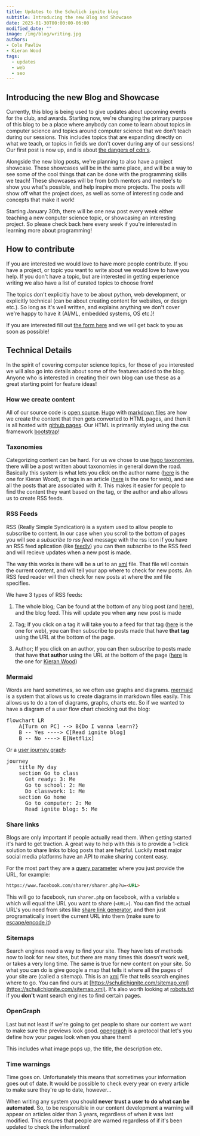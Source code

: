 ```yaml
---
title: Updates to the Schulich ignite blog
subtitle: Introducing the new Blog and Showcase
date: 2023-01-30T00:00:00-06:00
modified_date: ""
image: /img/blog/writing.jpg
authors: 
- Cole Pawliw
- Kieran Wood
tags:
  - updates
  - web
  - seo
---
```


## Introducing the new Blog and Showcase

Currently, this blog is being used to give updates about upcoming events for the club, and awards. Starting now, we're changing the primary purpose of this blog to be a place where anybody can come to learn about topics in computer science and topics around computer science that we don't teach during our sessions. This includes topics that are expanding directly on what we teach, or topics in fields we don't cover during any of our sessions! Our first post is now up, and is about [the dangers of cdn's](https://schulichignite.com/blog/dangers-of-cdns/). 

Alongside the new blog posts, we're planning to also have a project showcase. These showcases will be in the same place, and will be a way to see some of the cool things that can be done with the programming skills we teach! These showcases will be from both mentors and mentee's to show you what's possible, and help inspire more projects. The posts will show off what the project does, as well as some of interesting code and concepts that make it work!

Starting January 30th, there will be one new post every week either teaching a new conputer science topic, or showcasing an interesting project. So please check back here every week if you're interested in learning more about programming!

## How to contribute

If you are interested we would love to have more people contribute. If you have a project, or topic you want to write about we would love to have you help. If you don't have a topic, but are interested in getting experience writing we also have a list of curated topics to choose from!

The topics don't explicitly have to be about python, web development, or explicitly technical (can be about creating content for websites, or design etc.). So long as it's well written, and explains anything we don't cover we're happy to have it (AI/ML, embedded systems, OS etc.)!

If you are interested fill out [the form here](https://docs.google.com/forms/d/e/1FAIpQLSds_793iSMZRsRdHArcrfsNKYb6WXTDgaSkd2C8umjOL_E58Q/viewform?usp=sharing) and we will get back to you as soon as possible!

## Technical Details

In the spirit of covering computer science topics, for those of you interested we will also go into details about some of the features added to the blog. Anyone who is interested in creating their own blog can use these as a great starting point for feature ideas!

### How we create content

All of our source code is [open source](https://github.com/schulich-Ignite/website). [Hugo](https://gohugo.io/) with [markdown files](https://www.markdownguide.org/) are how we create the content that then gets converted to HTML pages, and then it is all hosted with [github pages](https://pages.github.com/). Our HTML is primarily styled using the css framework [bootstrap](https://getbootstrap.com/)!

### Taxonomies

Categorizing content can be hard. For us we chose to use [hugo taxonomies](https://gohugo.io/content-management/taxonomies/), there will be a post written about taxonomies in general down the road. Basically this system is what lets you click on the author name ([here](https://schulichignite.com/authors/kieran-wood/) is the one for Kieran Wood), or tags in an article ([here](https://schulichignite.com/tags/web/) is the one for web), and see all the posts that are associated with it. This makes it easier for people to find the content they want based on the tag, or the author and also allows us to create RSS feeds.

### RSS Feeds

RSS (Really Simple Syndication) is a system used to allow people to subscribe to content. In our case when you scroll to the bottom of pages you will see a *subscribe to rss feed* message with the rss icon <i class="bi bi-rss"></i> if you have an RSS feed aplication (like [feedly](https://feedly.com/)) you can then subscribe to the RSS feed and will recieve updates when a new post is made. 

The way this works is there will be a url to an [xml](https://en.wikipedia.org/wiki/XML) file. That file will contain the current content, and will tell your app where to check for new posts. An RSS feed reader will then check for new posts at where the xml file specifies.

We have 3 types of RSS feeds:

1. The whole blog; Can be found at the bottom of any blog post (and [here](https://schulichignite.com/blog/index.xml)), and the blog feed. This will update you when **any** new post is made

2. Tag; If you click on a tag it will take you to a feed for that tag ([here](https://schulichignite.com/tags/web/index.xml) is the one for web), you can then subscribe to posts made that have **that tag** using the URL at the bottom of the page.

3. Author; If you click on an author, you can then subscribe to posts made that have **that author** using the URL at the bottom of the page ([here](https://schulichignite.com/authors/kieran-wood/index.xml) is the one for [Kieran Wood](https://schulichignite.com/authors/kieran-wood/))

### Mermaid

Words are hard sometimes, so we often use graphs and diagrams. [mermaid](https://mermaid.js.org/#/) is a system that allows us to create diagrams in markdown files easily. This allows us to do a ton of diagrams, graphs, charts etc. So if we wanted to have a diagram of a user flow chart checking out the blog:

<pre class="mermaid">
flowchart LR
    A[Turn on PC] --> B{Do I wanna learn?}
    B -- Yes ----> C[Read ignite blog]
    B -- No ----> E[Netflix]
</pre>

Or a [user journey graph](https://mermaid.js.org/syntax/userJourney.html):

<pre class="mermaid">
journey
    title My day
    section Go to class
      Get ready: 3: Me
      Go to school: 2: Me
      Do classwork: 1: Me
    section Go home
      Go to computer: 2: Me
      Read ignite blog: 5: Me
</pre>


### Share links

Blogs are only important if people actually read them. When getting started it's hard to get traction. A great way to help with this is to provide a 1-click solution to share links to blog posts that are helpful. Luckily **most** major social media platforms have an API to make sharing content easy. 

For the most part they are a [query  parameter](https://www.branch.io/glossary/query-parameters/) where you just provide the URL, for example:

```html
https://www.facebook.com/sharer/sharer.php?u=<URL>
```

This will go to facebook, run `sharer.php` on facebook, with a variable `u` which will equal the URL you want to share (`<URL>`). You can find the actual URL's you need from sites like [share link generator](https://www.sharelinkgenerator.com/), and then just programatically insert the current URL into them (make sure to [escape/encode it](https://www.urlencoder.org/#:~:text=URL%2Dencoding%2C%20also,in%20HTTP%20requests.))

### Sitemaps

Search engines need a way to find your site. They have lots of methods now to look for new sites, but there are many times this doesn't work well, or takes a very long time. The same is true for new content on your site. So what you can do is give google a map that tells it where all the pages of your site are (called a sitemap). This is an [xml](https://en.wikipedia.org/wiki/XML) file that tells search engines where to go. You can find ours at [https://schulichignite.com/sitemap.xml](https://schulichignite.com/sitemap.xml). It's also worth looking at [robots.txt](https://developers.google.com/search/docs/crawling-indexing/robots/intro) if you **don't** want search engines to find certain pages.

### OpenGraph

Last but not least if we're going to get people to share our content we want to make sure the previews look good. [opengraph](https://ogp.me/) is a protocol that let's you define how your pages look when you share them!

This includes what image pops up, the title, the description etc.

### Time warnings

Time goes on. Unfortunately this means that sometimes your information goes out of date. It would be possible to check every year on every article to make sure they're up to date, however...

When writing any system you should **never trust a user to do what can be automated**. So, to be responsible in our content development a warning will appear on articles older than 3 years, regardless of when it was last modified. This ensures that people are warned regardless of if it's been updated to check the information!
